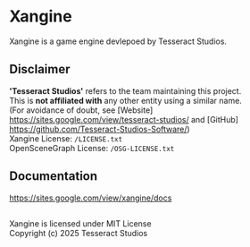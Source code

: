 # Xangine
Xangine is a game engine devlepoed by Tesseract Studios.
</span>  

## Disclaimer
**'Tesseract Studios'** refers to the team maintaining this project.  
This is **not affiliated with** any other entity using a similar name.  
(For avoidance of doubt, see [Website] https://sites.google.com/view/tesseract-studios/ and [GitHub] https://github.com/Tesseract-Studios-Software/)  
Xangine License: `/LICENSE.txt`  
OpenSceneGraph License: `/OSG-LICENSE.txt`  

## Documentation
https://sites.google.com/view/xangine/docs

##
Xangine is licensed under MIT License  
Copyright (c) 2025 Tesseract Studios
